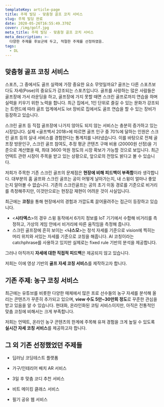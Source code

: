 ```yaml
---
templateKey: article-page
title: 주제 빌딩 - 맞춤형 골프 코치 서비스
slug: 주제 빌딩 완료
date: 2020-05-26T16:55:49.370Z
cover: /img/golf.jpg
meta_title: 주제 빌딩 - 맞춤형 골프 코치 서비스
meta_description: >-
  다양한 주제를 후보군에 두고, 적절한 주제를 선정하였음.
tags:
  - DL
---
```


## 맞춤형 골프 코칭 서비스

스포츠, 그 중에서도 골프 실력에 가장 중요한 요소 무엇일까요? 골프는 다른 스포츠보다도 자세(Pose)의 중요도가 강조되는 스포츠입니다. 골프를 사랑하는 많은 사람들은 골프장에 가서 라운딩을 하고, 골프장에 가지 못할 때면 스크린 골프로까지 연습을 하며 실력을 키우기 위한 노력을 합니다.  최근 집에서, 1인 단위로 즐길 수 있는 문화가 강조되는 트렌드에 따라 골프 업계에서도 Iot 장비로 집에서도 골프 연습을 할 수 있는 장비가 등장하고 있습니다.

스크린 골프 등 직접 골프장에 나가지 않아도 되지 않는 서비스는 충분히 증가하고 있는 시장입니다. 실제 <골프백서 2018>에 따르면 골프 인구 중 70%에 달하는 인원은 스크린 골프 등의 실내 서비스를 경험한다는 통계치를 나타냈습니다. 이를 바탕으로 전체 골프장 방문인구, 스크린 골프 참여도, 추정 평균 콘텐츠 구매 비용 (20000원 산정)을 기준으로 계산했을 때, 최대 3600 억원 정도의 시장 확보가 가능할 것으로 보입니다. 최근 언텍트 관련 시장이 주목을 받고 있는 상황으로, 앞으로의 전망도 밝다고 볼 수 있습니다.

저희가 주목한 기존 스크린 골프의 문제점은 **현장에 비해 피드백이 부족함**이라 생각합니다. 대부분의 홈 골프와 스크린 골프는 공이 어떻게 날아가는지, 내 스윙이 얼마나 좋았는지 알아볼 수 없습니다. 기존의 스크린골프는 공의 초기 이동 경로를 기준으로 비거리를 측정해주지만, 이것만으로는 현장감 재현이 어려운 것이 사실입니다. 

최근에는 **코칭**을 통해 현장에서의 경험과 가깝도록 끌어올려주는 접근이 등장하고 있습니다. 

- <**시타엑스**>의 경우 스윙 동작에서 6가지 정보를 IoT 기기에서 수합해 비거리를 측정하고, 가상의 게임 안에서 비거리에 따른 움직임을 측정해 줍니다.
- 스크린 골프장에 흔히 보이는 <**나스모**>는 정석 자세를 기준으로 vision에 찍히는 머리 위치와 서있는 자세를 기준으로 코칭을 해줍니다. AI 코칭이라는 catchphrase를 사용하고 있지만 실제로는 fixed rule 기반의 분석을 제공합니다.

그러나 아직까지 **자세에 대한 직접적 피드백**은 제공되지 않고 있습니다.

저희는 이에 영상 기반의 **골프 자세 코칭 서비스**를 제작하고자 합니다.

## 기존 주제: 농구 코칭 서비스

최근에는 유튜브를 비롯한 다양한 매체에서 많은 프로 선수들의 농구 자세를 분석해 올리는 콘텐츠가 꾸준히 추가되고 있으며, **view 수도 5만~30만회 정도**로 꾸준한 관심을 받고 있음을 알 수 있습니다. 현대화, 온라인화된 코팅 서비스이지만, 아직은 전통적인 맞춤 코칭에 비해서는 크게 부족합니다.

저희는 언텍트, 온라인 농구 콘텐츠의 한계에 주목해 유져 경험을 크게 높일 수 있도록 **실시간 자세 코칭 서비스**를 제공하고자 합니다.

## 그 외 기존 선정했었던 주제들

* 딥러닝 코딩테스트 플랫폼

* 가구/인테리어 배치 AR 서비스

* 3일 후 맞춤 코디 추천 서비스

* 비트 메이킹 클래스 서비스

* 필기 공유 웹 서비스
